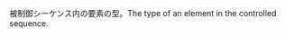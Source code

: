 <span data-ttu-id="eb834-101">被制御シーケンス内の要素の型。</span><span class="sxs-lookup"><span data-stu-id="eb834-101">The type of an element in the controlled sequence.</span></span>